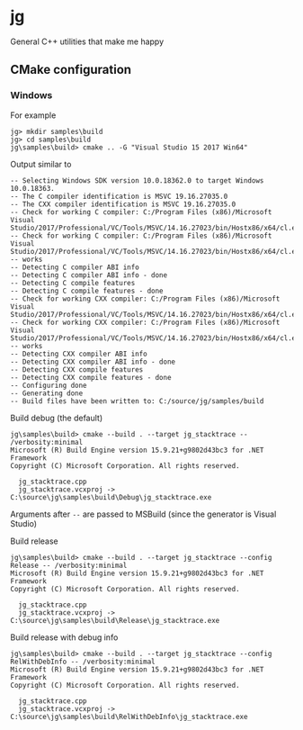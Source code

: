 # jg

General C++ utilities that make me happy

## CMake configuration

### Windows

For example

    jg> mkdir samples\build
    jg> cd samples\build
    jg\samples\build> cmake .. -G "Visual Studio 15 2017 Win64"

Output similar to

    -- Selecting Windows SDK version 10.0.18362.0 to target Windows 10.0.18363.
    -- The C compiler identification is MSVC 19.16.27035.0
    -- The CXX compiler identification is MSVC 19.16.27035.0
    -- Check for working C compiler: C:/Program Files (x86)/Microsoft Visual Studio/2017/Professional/VC/Tools/MSVC/14.16.27023/bin/Hostx86/x64/cl.exe
    -- Check for working C compiler: C:/Program Files (x86)/Microsoft Visual Studio/2017/Professional/VC/Tools/MSVC/14.16.27023/bin/Hostx86/x64/cl.exe -- works
    -- Detecting C compiler ABI info
    -- Detecting C compiler ABI info - done
    -- Detecting C compile features
    -- Detecting C compile features - done
    -- Check for working CXX compiler: C:/Program Files (x86)/Microsoft Visual Studio/2017/Professional/VC/Tools/MSVC/14.16.27023/bin/Hostx86/x64/cl.exe
    -- Check for working CXX compiler: C:/Program Files (x86)/Microsoft Visual Studio/2017/Professional/VC/Tools/MSVC/14.16.27023/bin/Hostx86/x64/cl.exe -- works
    -- Detecting CXX compiler ABI info
    -- Detecting CXX compiler ABI info - done
    -- Detecting CXX compile features
    -- Detecting CXX compile features - done
    -- Configuring done
    -- Generating done
    -- Build files have been written to: C:/source/jg/samples/build

Build debug (the default)

    jg\samples\build> cmake --build . --target jg_stacktrace -- /verbosity:minimal
    Microsoft (R) Build Engine version 15.9.21+g9802d43bc3 for .NET Framework
    Copyright (C) Microsoft Corporation. All rights reserved.
    
      jg_stacktrace.cpp
      jg_stacktrace.vcxproj -> C:\source\jg\samples\build\Debug\jg_stacktrace.exe

Arguments after `--` are passed to MSBuild (since the generator is Visual Studio)

Build release

    jg\samples\build> cmake --build . --target jg_stacktrace --config Release -- /verbosity:minimal
    Microsoft (R) Build Engine version 15.9.21+g9802d43bc3 for .NET Framework
    Copyright (C) Microsoft Corporation. All rights reserved.
    
      jg_stacktrace.cpp
      jg_stacktrace.vcxproj -> C:\source\jg\samples\build\Release\jg_stacktrace.exe

Build release with debug info

    jg\samples\build> cmake --build . --target jg_stacktrace --config RelWithDebInfo -- /verbosity:minimal
    Microsoft (R) Build Engine version 15.9.21+g9802d43bc3 for .NET Framework
    Copyright (C) Microsoft Corporation. All rights reserved.
    
      jg_stacktrace.cpp
      jg_stacktrace.vcxproj -> C:\source\jg\samples\build\RelWithDebInfo\jg_stacktrace.exe